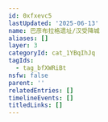 ```yaml
---
id: 0xfxevc5
lastUpdated: '2025-06-13'
name: 巴彦布拉格遗址/汉受降城
aliases: []
layer: 3
categoryId: cat_1YBqIhJq
tagIds:
  - tag_bfXWRiBt
nsfw: false
parent: ''
relatedEntries: []
timelineEvents: []
titledLinks: []
---
```


